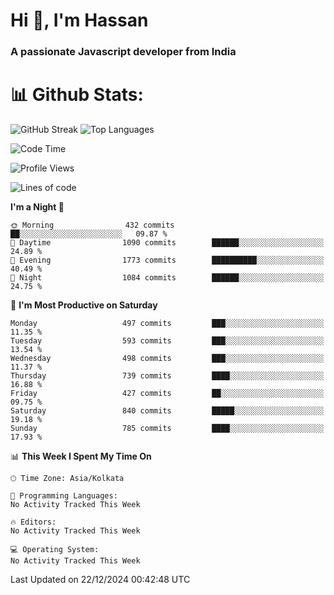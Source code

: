 # Hi 👋, I'm Hassan
### A passionate Javascript developer from India


# 📊 Github Stats:
![GitHub Streak](https://github-readme-streak-stats.herokuapp.com/?user=codeblooded47&theme=dracula&hide_border=false)
![Top Languages](https://github-readme-stats.vercel.app/api/top-langs/?username=codeblooded47&layout=compact&theme=dracula)



<!--START_SECTION:waka-->
![Code Time](http://img.shields.io/badge/Code%20Time-869%20hrs%2039%20mins-blue)

![Profile Views](http://img.shields.io/badge/Profile%20Views-1-blue)

![Lines of code](https://img.shields.io/badge/From%20Hello%20World%20I%27ve%20Written-23.8%20million%20lines%20of%20code-blue)

**I'm a Night 🦉** 

```text
🌞 Morning                432 commits         ██░░░░░░░░░░░░░░░░░░░░░░░   09.87 % 
🌆 Daytime                1090 commits        ██████░░░░░░░░░░░░░░░░░░░   24.89 % 
🌃 Evening                1773 commits        ██████████░░░░░░░░░░░░░░░   40.49 % 
🌙 Night                  1084 commits        ██████░░░░░░░░░░░░░░░░░░░   24.75 % 
```
📅 **I'm Most Productive on Saturday** 

```text
Monday                   497 commits         ███░░░░░░░░░░░░░░░░░░░░░░   11.35 % 
Tuesday                  593 commits         ███░░░░░░░░░░░░░░░░░░░░░░   13.54 % 
Wednesday                498 commits         ███░░░░░░░░░░░░░░░░░░░░░░   11.37 % 
Thursday                 739 commits         ████░░░░░░░░░░░░░░░░░░░░░   16.88 % 
Friday                   427 commits         ██░░░░░░░░░░░░░░░░░░░░░░░   09.75 % 
Saturday                 840 commits         █████░░░░░░░░░░░░░░░░░░░░   19.18 % 
Sunday                   785 commits         ████░░░░░░░░░░░░░░░░░░░░░   17.93 % 
```


📊 **This Week I Spent My Time On** 

```text
🕑︎ Time Zone: Asia/Kolkata

💬 Programming Languages: 
No Activity Tracked This Week

🔥 Editors: 
No Activity Tracked This Week

💻 Operating System: 
No Activity Tracked This Week
```


 Last Updated on 22/12/2024 00:42:48 UTC
<!--END_SECTION:waka-->

